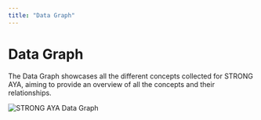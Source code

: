```yaml
---
title: "Data Graph"
---
```


# Data Graph
The Data Graph showcases all the different concepts collected for STRONG AYA,
aiming to provide an overview of all the concepts and their relationships.

![STRONG AYA Data Graph](/AYA-cancer-data-semantic-map/STRONG-AYA-Data-Graph.svg)

